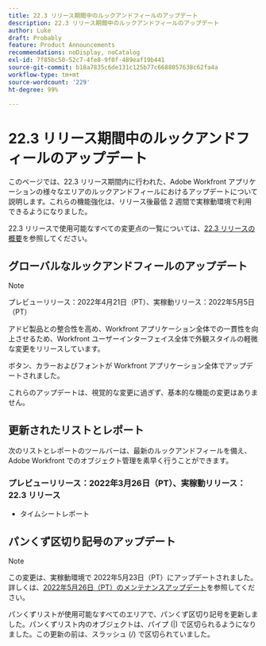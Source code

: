 ```yaml
---
title: 22.3 リリース期間中のルックアンドフィールのアップデート
description: 22.3 リリース期間中のルックアンドフィールのアップデート
author: Luke
draft: Probably
feature: Product Announcements
recommendations: noDisplay, noCatalog
exl-id: 7f85bc50-52c7-4fe8-9f0f-489eaf19b441
source-git-commit: b18a7835c6de131c125b77c6688057638c62fa4a
workflow-type: tm+mt
source-wordcount: '229'
ht-degree: 99%

---
```


# 22.3 リリース期間中のルックアンドフィールのアップデート

このページでは、22.3 リリース期間内に行われた、Adobe Workfront アプリケーションの様々なエリアのルックアンドフィールにおけるアップデートについて説明します。これらの機能強化は、リリース後最低 2 週間で実稼動環境で利用できるようになりました。

22.3 リリースで使用可能なすべての変更点の一覧については、[22.3 リリースの概要](../../../product-announcements/product-releases/22.3-release-activity/22-3-release-overview.md)を参照してください。

## グローバルなルックアンドフィールのアップデート

>[!NOTE]
>
>プレビューリリース：2022年4月21日（PT）、実稼動リリース：2022年5月5日（PT）

アドビ製品との整合性を高め、Workfront アプリケーション全体での一貫性を向上させるため、Workfront ユーザーインターフェイス全体で外観スタイルの軽微な変更をリリースしています。

ボタン、カラーおよびフォントが Workfront アプリケーション全体でアップデートされました。

これらのアップデートは、視覚的な変更に過ぎず、基本的な機能の変更はありません。

## 更新されたリストとレポート

次のリストとレポートのツールバーは、最新のルックアンドフィールを備え、Adobe Workfront でのオブジェクト管理を素早く行うことができます。

### プレビューリリース：2022年3月26日（PT）、実稼動リリース：22.3 リリース

* タイムシートレポート

## パンくず区切り記号のアップデート

>[!NOTE]
>
>この変更は、実稼動環境で 2022年5月23日（PT）にアップデートされました。詳しくは、[2022年5月26日（PT）のメンテナンスアップデート](https://experienceleague.adobe.com/ja/docs/workfront/using/home)を参照してください。

パンくずリストが使用可能なすべてのエリアで、パンくず区切り記号を更新しました。パンくずリスト内のオブジェクトは、パイプ (|) で区切られるようになりました。この更新の前は、スラッシュ (/) で区切られていました。
